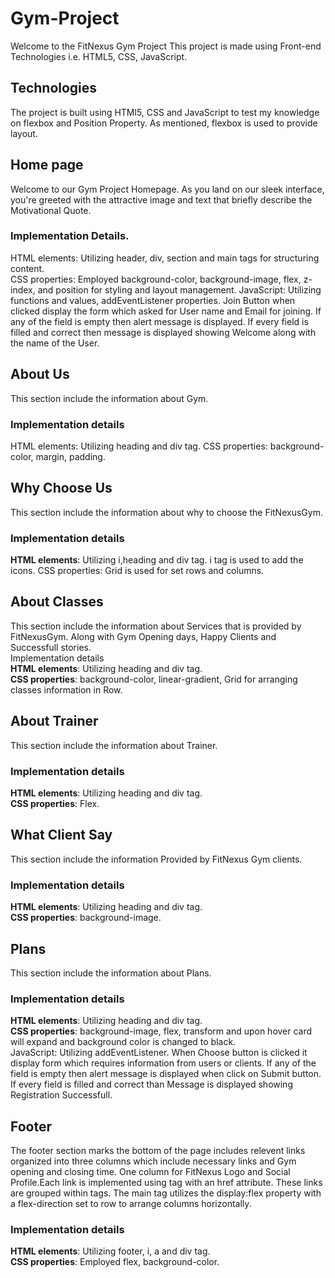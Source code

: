 # Gym-Project
Welcome to the FitNexus Gym Project This project is made using Front-end Technologies i.e. HTML5, CSS, JavaScript. 

## Technologies
The project is built using HTMl5, CSS and JavaScript to test my knowledge on flexbox and Position Property. As mentioned, flexbox is used to provide layout.

## Home page<br>
Welcome to our Gym Project Homepage. As you land on our sleek interface, you're greeted with the attractive image and text that briefly describe the Motivational Quote.<br>
### Implementation Details.<br>
HTML elements: Utilizing header, div, section and main tags for structuring content. <br>
CSS properties: Employed background-color, background-image, flex, z-index, and position for styling and layout management. 
JavaScript: Utilizing functions and values, addEventListener properties. Join Button when clicked display the form which asked for User name and Email for joining. If any of the field is empty then alert message is displayed. If every field is filled and correct then message is displayed showing Welcome along with the name of the User.

## About Us<br>
This section include the information about Gym. <br>
### Implementation details<br>
HTML elements: Utilizing heading and div tag. CSS properties: background-color, margin, padding.<br>

## Why Choose Us<br>
This section include the information about why to choose the FitNexusGym. <br>
### Implementation details<br>
**HTML elements**: Utilizing i,heading and div tag. i tag is used to add the icons. CSS properties:  Grid is used for set rows and columns.<br>

## About Classes <br>
This section include the information about Services that is provided by FitNexusGym. Along with Gym Opening days, Happy Clients and Successfull stories.<br>
Implementation details<br>
**HTML elements**: Utilizing heading and div tag. <br>
**CSS properties**: background-color, linear-gradient, Grid for arranging classes information in Row.<br>

## About Trainer<br>
This section include the information about Trainer.<br>
### Implementation details<br>
**HTML elements**: Utilizing heading and div tag. <br>
**CSS properties**: Flex.<br>

## What Client Say<br>
This section include the information Provided by FitNexus Gym clients.<br>
### Implementation details<br>
**HTML elements**: Utilizing heading and div tag. <br>
**CSS properties**: background-image.<br>

## Plans<br>
This section include the information about Plans.<br>
### Implementation details<br>
**HTML elements**: Utilizing heading and div tag. <br>
**CSS properties**: background-image, flex, transform and upon hover card will expand and background color is changed to black.<br>
JavaScript: Utilizing addEventListener. When Choose button is clicked it display form which requires information from users or clients. If any of the field is empty then alert message is displayed when click on Submit button. If every field is filled and correct than Message is displayed showing Registration Successfull. <br>

## Footer<br>
The footer section marks the bottom of the page includes relevent links organized into three columns which include necessary links and Gym opening and closing time. One column for FitNexus Logo and Social Profile.Each link is implemented using tag with an href attribute. These links are grouped within tags. The main tag utilizes the display:flex property with a flex-direction set to row to arrange columns horizontally.<br>
### Implementation details<br>
**HTML elements**: Utilizing footer, i, a and div tag.<br>
**CSS properties**: Employed flex, background-color.<br>
